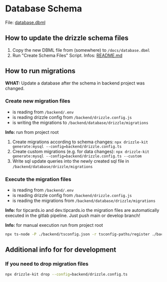 # Database Schema

File: [database.dbml](database.dbml)


## How to update the drizzle schema files

1. Copy the new DBML file from (somewhere) to `/docs/database.dbml`
2. Run "Create Schema Files" Script. Infos: [README.md](../scripts/createSchemaFiles/README.md)


## How to run migrations

**WHAT:** Update a database after the schema in backend project was changed.

### Create new migration files

- is reading from `/backend/.env`
- is reading drizzle config from  `/backend/drizzle.config.js`
- is writing the migrations to `/backend/database/drizzle/migrations`

**Info:** run from project root

1. Create migrations according to schema changes: `npx drizzle-kit generate:mysql --config=backend/drizzle.config.ts`
2. Create custom migrations (e.g. for data changes): `npx drizzle-kit generate:mysql --config=backend/drizzle.config.ts --custom`
3. Write sql update queries into the newly created sql file in `/backend/database/drizzle/migrations`

### Execute the migration files

- is reading from `/backend/.env`
- is reading drizzle config from  `/backend/drizzle.config.js`
- is reading the migrations from `/backend/database/drizzle/migrations`

**Info:** for tipcards.io and dev.tipcards.io the migration files are automatically executed in the gitlab pipeline. Just push main or develop branch!

**Info:** for manual execution run from project root

```bash
npx ts-node -P ./backend/tsconfig.json -r tsconfig-paths/register ./backend/drizzle.migrate.ts
```


## Additional info for for development

### If you need to drop migration files

```bash
npx drizzle-kit drop --config=backend/drizzle.config.ts
```
